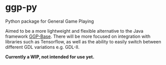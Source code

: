 # ggp-py

Python package for General Game Playing

Aimed to be a more lightweight and flexible alternative to the Java framework 
[GGP-Base](https://github.com/ggp-org/ggp-base). There will be more focused on integration with libraries such as 
Tensorflow, as well as the ability to easily switch between different GDL variations e.g. GDL-II.

**Currently a WIP, not intended for use yet.**
